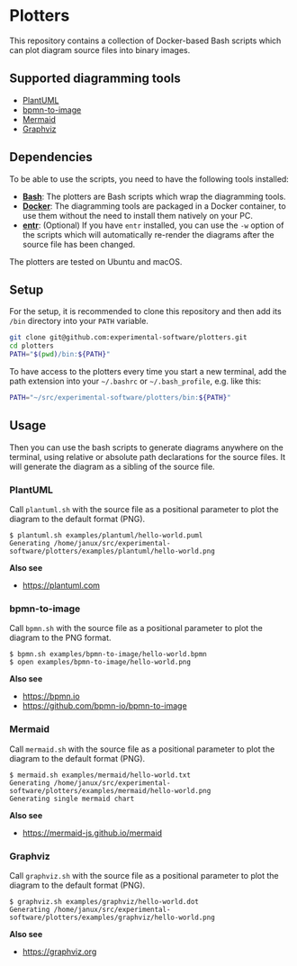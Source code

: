 # Plotters

This repository contains a collection of Docker-based Bash scripts which can plot diagram source files into binary images.

## Supported diagramming tools

- [PlantUML](#plantuml)
- [bpmn-to-image](#bpmn-to-image)
- [Mermaid](#mermaid)
- [Graphviz](#graphviz)

## Dependencies

To be able to use the scripts, you need to have the following tools installed:

- **[Bash](https://www.gnu.org/software/bash/)**: The plotters are Bash scripts which wrap the diagramming tools.
- **[Docker](https://www.docker.com)**: The diagramming tools are packaged in a Docker container, to use them without the need to install them natively on your PC.
- **[entr](https://dev.to/janux_de/run-a-bash-command-after-file-changes-unix-24jj)**: (Optional) If you have `entr` installed, you can use the `-w` option of the scripts which will automatically re-render the diagrams after the source file has been changed.

The plotters are tested on Ubuntu and macOS.

## Setup

For the setup, it is recommended to clone this repository and then add its `/bin` directory into your `PATH` variable.

```bash
git clone git@github.com:experimental-software/plotters.git
cd plotters
PATH="$(pwd)/bin:${PATH}"
```

To have access to the plotters every time you start a new terminal, add the path extension into your `~/.bashrc` or `~/.bash_profile`, e.g. like this:

```bash
PATH="~/src/experimental-software/plotters/bin:${PATH}"
```

## Usage

Then you can use the bash scripts to generate diagrams anywhere on the terminal, using relative or absolute path declarations for the source files. It will generate the diagram as a sibling of the source file.

### PlantUML

Call `plantuml.sh` with the source file as a positional parameter to plot the diagram to the default format (PNG).

```
$ plantuml.sh examples/plantuml/hello-world.puml
Generating /home/janux/src/experimental-software/plotters/examples/plantuml/hello-world.png
```

**Also see**

- https://plantuml.com

### bpmn-to-image

Call `bpmn.sh` with the source file as a positional parameter to plot the diagram to the PNG format.

```
$ bpmn.sh examples/bpmn-to-image/hello-world.bpmn
$ open examples/bpmn-to-image/hello-world.png
```

**Also see**

- https://bpmn.io
- https://github.com/bpmn-io/bpmn-to-image

### Mermaid

Call `mermaid.sh` with the source file as a positional parameter to plot the diagram to the default format (PNG).

```
$ mermaid.sh examples/mermaid/hello-world.txt
Generating /home/janux/src/experimental-software/plotters/examples/mermaid/hello-world.png
Generating single mermaid chart
```

**Also see**

- https://mermaid-js.github.io/mermaid

### Graphviz

Call `graphviz.sh` with the source file as a positional parameter to plot the diagram to the default format (PNG).

```
$ graphviz.sh examples/graphviz/hello-world.dot
Generating /home/janux/src/experimental-software/plotters/examples/graphviz/hello-world.png
```

**Also see**

- https://graphviz.org

